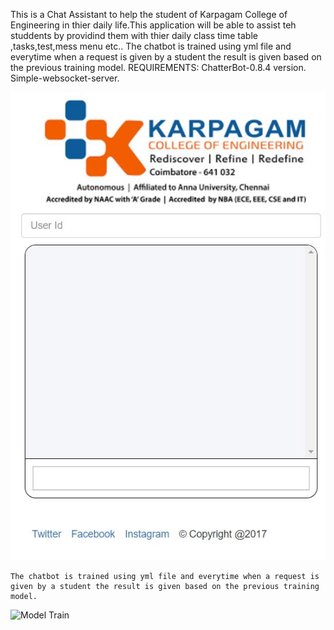    This is a Chat Assistant to help the student of Karpagam College of Engineering in thier daily life.This application will be able to assist teh studdents by providind them with thier daily class time table ,tasks,test,mess menu etc..
 The chatbot is trained using yml file and everytime when a request is given by a student the result is given based on the previous training model.
 REQUIREMENTS: ChatterBot-0.8.4 version.
               Simple-websocket-server.

![The Web User Interface of chatbot](https://github.com/samjones310/Student_Assist_Chatbot/blob/master/Web_UI_Chatbot.JPG)

    The chatbot is trained using yml file and everytime when a request is given by a student the result is given based on the previous training model.
    
![Model Train](https://github.com/samjones310/Student_Assist_Chatbot/blob/master/Model_train.JPG)
